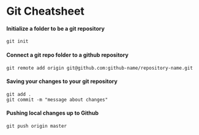 # Git Cheatsheet

#### Initialize a folder to be a git repository

```
git init
```

#### Connect a git repo folder to a github repository
```
git remote add origin git@github.com:github-name/repository-name.git
``` 

#### Saving your changes to your git repository

```
git add .
git commit -m "message about changes"
```

#### Pushing local changes up to Github

```
git push origin master
```
